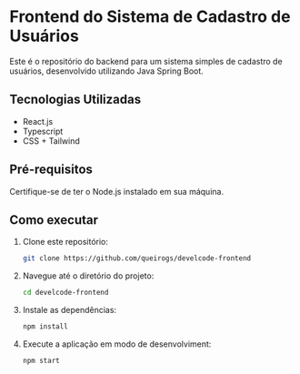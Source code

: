 # Frontend do Sistema de Cadastro de Usuários
Este é o repositório do backend para um sistema simples de cadastro de usuários, desenvolvido utilizando Java Spring Boot.

## Tecnologias Utilizadas
- React.js
- Typescript
- CSS + Tailwind

## Pré-requisitos
Certifique-se de ter o Node.js instalado em sua máquina.

## Como executar
1. Clone este repositório:

   ```bash
   git clone https://github.com/queirogs/develcode-frontend

2. Navegue até o diretório do projeto:
    
    ```bash
    cd develcode-frontend

3. Instale as dependências:

   ```bash
   npm install

3. Execute a aplicação em modo de desenvolviment:

   ```bash
   npm start

